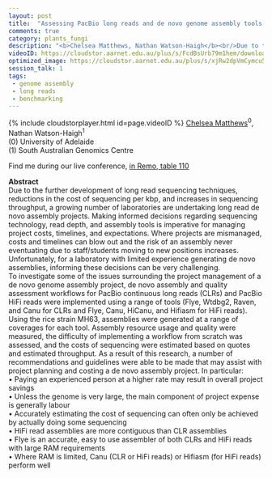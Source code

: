 ```yaml
---
layout: post
title:  "Assessing PacBio long reads and de novo genome assembly tools for useability and suitability to applications where resources are limited."
comments: true
category: plants_fungi
description: "<b>Chelsea Matthews, Nathan Watson-Haigh</b><br/>Due to the further development of long read sequen..."
videoID: https://cloudstor.aarnet.edu.au/plus/s/FcdBsUrb79m1hem/download
optimized_image: https://cloudstor.aarnet.edu.au/plus/s/xjRw2dpVmCymcu5/download
session_talk: 1
tags:
 - genome assembly
 - long reads
 - benchmarking
---
```

{% include cloudstorplayer.html id=page.videoID %}
<u>Chelsea Matthews</u><sup>0</sup>, Nathan Watson-Haigh<sup>1</sup><br/>
\(0\) University of Adelaide<br/>
\(1\) South Australian Genomics Centre

Find me during our live conference, [in Remo, table 110](https://remo.co)

<b>Abstract</b><br/>
Due to the further development of long read sequencing techniques, reductions in the cost of sequencing per kbp, and increases in sequencing throughput, a growing number of laboratories are undertaking long read de novo assembly projects. Making informed decisions regarding sequencing technology, read depth, and assembly tools is imperative for managing project costs, timelines, and expectations. Where projects are mismanaged, costs and timelines can blow out and the risk of an assembly never eventuating due to staff/students moving to new positions increases. Unfortunately, for a laboratory with limited experience generating de novo assemblies, informing these decisions can be very challenging.<br/>To investigate some of the issues surrounding the project management of a de novo genome assembly project, de novo assembly and quality assessment workflows for PacBio continuous long reads \(CLRs\) and PacBio HiFi reads were implemented using a range of tools \(Flye, Wtdbg2, Raven, and Canu for CLRs and Flye, Canu, HiCanu, and Hifiasm for HiFi reads\). Using the rice strain MH63, assemblies were generated at a range of coverages for each tool. Assembly resource usage and quality were measured, the difficulty of implementing a workflow from scratch was assessed, and the costs of sequencing were estimated based on quotes and estimated throughput. As a result of this research, a number of recommendations and guidelines were able to be made that may assist with project planning and costing a de novo assembly project. In particular:<br/>• Paying an experienced person at a higher rate may result in overall project savings<br/>• Unless the genome is very large, the main component of project expense is generally labour<br/>• Accurately estimating the cost of sequencing can often only be achieved by actually doing some sequencing<br/>• HiFi read assemblies are more contiguous than CLR assemblies<br/>• Flye is an accurate, easy to use assembler of both CLRs and HiFi reads with large RAM requirements<br/>• Where RAM is limited, Canu \(CLR or HiFi reads\) or Hifiasm \(for HiFi reads\) perform well
